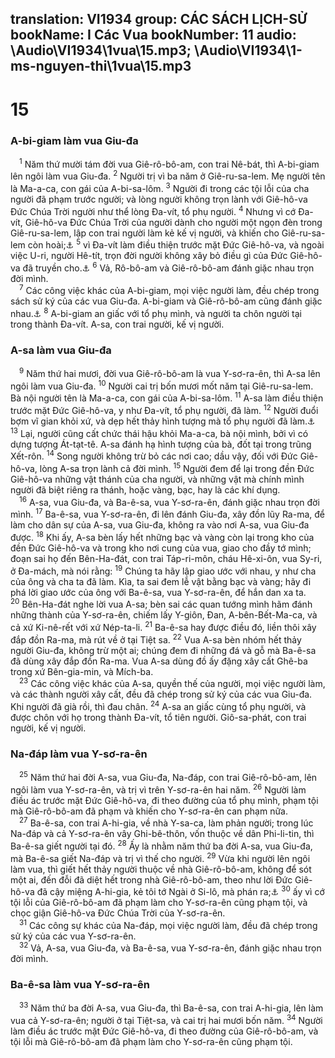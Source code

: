 translation: VI1934
group: CÁC SÁCH LỊCH-SỬ
bookName: I Các Vua 
bookNumber: 11
audio: \Audio\VI1934\1vua\15.mp3; \Audio\VI1934\1-ms-nguyen-thi\1vua\15.mp3
-------

<div class="title"><h1>15</h1><h3>A-bi-giam làm vua Giu-đa</h3></div>
<span class="verse 1vua_15_1"> <sup>1</sup> Năm thứ mười tám đời vua Giê-rô-bô-am, con trai Nê-bát, thì A-bi-giam lên ngôi làm vua Giu-đa. </span>
<span class="verse 1vua_15_2"><sup>2</sup> Người trị vì ba năm ở Giê-ru-sa-lem. Mẹ người tên là Ma-a-ca, con gái của A-bi-sa-lôm. </span>
<span class="verse 1vua_15_3"><sup>3</sup> Người đi trong các tội lỗi của cha người đã phạm trước người; và lòng người không trọn lành với Giê-hô-va Đức Chúa Trời người như thể lòng Đa-vít, tổ phụ người. </span>
<span class="verse 1vua_15_4"><sup>4</sup> Nhưng vì cớ Đa-vít, Giê-hô-va Đức Chúa Trời của người dành cho người một ngọn đèn trong Giê-ru-sa-lem, lập con trai người làm kẻ kế vị người, và khiến cho Giê-ru-sa-lem còn hoài;<a data-toggle="tooltip" data-placement="bottom" title="1Vua 11:36">⚓</a></span>
<span class="verse 1vua_15_5"><sup>5</sup> vì Đa-vít làm điều thiện trước mặt Đức Giê-hô-va, và ngoài việc U-ri, người Hê-tít, trọn đời người không xây bỏ điều gì của Đức Giê-hô-va đã truyền cho.<a data-toggle="tooltip" data-placement="bottom" title="2Sa 11:1-27">⚓</a></span>
<span class="verse 1vua_15_6"><sup>6</sup> Vả, Rô-bô-am và Giê-rô-bô-am đánh giặc nhau trọn đời mình. <br/></span>
<span class="verse 1vua_15_7"> <sup>7</sup> Các công việc khác của A-bi-giam, mọi việc người làm, đều chép trong sách sử ký của các vua Giu-đa. A-bi-giam và Giê-rô-bô-am cũng đánh giặc nhau.<a data-toggle="tooltip" data-placement="bottom" title="2Su 13:3-21">⚓</a></span>
<span class="verse 1vua_15_8"><sup>8</sup> A-bi-giam an giấc với tổ phụ mình, và người ta chôn người tại trong thành Đa-vít. A-sa, con trai người, kế vị người. <br/></span>
<div class="title"><h3>A-sa làm vua Giu-đa</h3></div>
<span class="verse 1vua_15_9"> <sup>9</sup> Năm thứ hai mươi, đời vua Giê-rô-bô-am là vua Y-sơ-ra-ên, thì A-sa lên ngôi làm vua Giu-đa. </span>
<span class="verse 1vua_15_10"><sup>10</sup> Người cai trị bốn mươi mốt năm tại Giê-ru-sa-lem. Bà nội người tên là Ma-a-ca, con gái của A-bi-sa-lôm. </span>
<span class="verse 1vua_15_11"><sup>11</sup> A-sa làm điều thiện trước mặt Đức Giê-hô-va, y như Đa-vít, tổ phụ người, đã làm. </span>
<span class="verse 1vua_15_12"><sup>12</sup> Người đuổi bợm vĩ gian khỏi xứ, và dẹp hết thảy hình tượng mà tổ phụ người đã làm.<a data-toggle="tooltip" data-placement="bottom" title="2Su 15:8-15">⚓</a></span>
<span class="verse 1vua_15_13"><sup>13</sup> Lại, người cũng cất chức thái hậu khỏi Ma-a-ca, bà nội mình, bởi vì có dựng tượng Át-tạt-tê. A-sa đánh hạ hình tượng của bà, đốt tại trong trũng Xết-rôn. </span>
<span class="verse 1vua_15_14"><sup>14</sup> Song người không trừ bỏ các nơi cao; dầu vậy, đối với Đức Giê-hô-va, lòng A-sa trọn lành cả đời mình. </span>
<span class="verse 1vua_15_15"><sup>15</sup> Người đem để lại trong đền Đức Giê-hô-va những vật thánh của cha người, và những vật mà chính mình người đã biệt riêng ra thánh, hoặc vàng, bạc, hay là các khí dụng. <br/></span>
<span class="verse 1vua_15_16"> <sup>16</sup> A-sa, vua Giu-đa, và Ba-ê-sa, vua Y-sơ-ra-ên, đánh giặc nhau trọn đời mình. </span>
<span class="verse 1vua_15_17"><sup>17</sup> Ba-ê-sa, vua Y-sơ-ra-ên, đi lên đánh Giu-đa, xây đồn lũy Ra-ma, để làm cho dân sự của A-sa, vua Giu-đa, không ra vào nơi A-sa, vua Giu-đa được. </span>
<span class="verse 1vua_15_18"><sup>18</sup> Khi ấy, A-sa bèn lấy hết những bạc và vàng còn lại trong kho của đền Đức Giê-hô-va và trong kho nơi cung của vua, giao cho đầy tớ mình; đoạn sai họ đến Bên-Ha-đát, con trai Táp-ri-môn, cháu Hê-xi-ôn, vua Sy-ri, ở Đa-mách, mà nói rằng: </span>
<span class="verse 1vua_15_19"><sup>19</sup> Chúng ta hãy lập giao ước với nhau, y như cha của ông và cha ta đã làm. Kìa, ta sai đem lễ vật bằng bạc và vàng; hãy đi phá lời giao ước của ông với Ba-ê-sa, vua Y-sơ-ra-ên, để hắn dan xa ta. </span>
<span class="verse 1vua_15_20"><sup>20</sup> Bên-Ha-đát nghe lời vua A-sa; bèn sai các quan tướng mình hãm đánh những thành của Y-sơ-ra-ên, chiếm lấy Y-giôn, Đan, A-bên-Bết-Ma-ca, và cả xứ Ki-nê-rết với xứ Nép-ta-li. </span>
<span class="verse 1vua_15_21"><sup>21</sup> Ba-ê-sa hay được điều đó, liền thôi xây đắp đồn Ra-ma, mà rút về ở tại Tiệt sa. </span>
<span class="verse 1vua_15_22"><sup>22</sup> Vua A-sa bèn nhóm hết thảy người Giu-đa, không trừ một ai; chúng đem đi những đá và gỗ mà Ba-ê-sa đã dùng xây đắp đồn Ra-ma. Vua A-sa dùng đồ ấy đặng xây cất Ghê-ba trong xứ Bên-gia-min, và Mích-ba. <br/></span>
<span class="verse 1vua_15_23"> <sup>23</sup> Các công việc khác của A-sa, quyền thế của người, mọi việc người làm, và các thành người xây cất, đều đã chép trong sử ký của các vua Giu-đa. Khi người đã già rồi, thì đau chân. </span>
<span class="verse 1vua_15_24"><sup>24</sup> A-sa an giấc cùng tổ phụ người, và được chôn với họ trong thành Đa-vít, tổ tiên người. Giô-sa-phát, con trai người, kế vị người. <br/></span>
<div class="title"><h3>Na-đáp làm vua Y-sơ-ra-ên</h3></div>
<span class="verse 1vua_15_25"> <sup>25</sup> Năm thứ hai đời A-sa, vua Giu-đa, Na-đáp, con trai Giê-rô-bô-am, lên ngôi làm vua Y-sơ-ra-ên, và trị vì trên Y-sơ-ra-ên hai năm. </span>
<span class="verse 1vua_15_26"><sup>26</sup> Người làm điều ác trước mặt Đức Giê-hô-va, đi theo đường của tổ phụ mình, phạm tội mà Giê-rô-bô-am đã phạm và khiến cho Y-sơ-ra-ên can phạm nữa. <br/></span>
<span class="verse 1vua_15_27"> <sup>27</sup> Ba-ê-sa, con trai A-hi-gia, về nhà Y-sa-ca, làm phản người; trong lúc Na-đáp và cả Y-sơ-ra-ên vây Ghi-bê-thôn, vốn thuộc về dân Phi-li-tin, thì Ba-ê-sa giết người tại đó. </span>
<span class="verse 1vua_15_28"><sup>28</sup> Ấy là nhằm năm thứ ba đời A-sa, vua Giu-đa, mà Ba-ê-sa giết Na-đáp và trị vì thế cho người. </span>
<span class="verse 1vua_15_29"><sup>29</sup> Vừa khi người lên ngôi làm vua, thì giết hết thảy người thuộc về nhà Giê-rô-bô-am, không để sót một ai, đến đỗi đã diệt hết trong nhà Giê-rô-bô-am, theo như lời Đức Giê-hô-va đã cậy miệng A-hi-gia, kẻ tôi tớ Ngài ở Si-lô, mà phán ra;<a data-toggle="tooltip" data-placement="bottom" title="1Vua 14:10">⚓</a></span>
<span class="verse 1vua_15_30"><sup>30</sup> ấy vì cớ tội lỗi của Giê-rô-bô-am đã phạm làm cho Y-sơ-ra-ên cũng phạm tội, và chọc giận Giê-hô-va Đức Chúa Trời của Y-sơ-ra-ên. <br/></span>
<span class="verse 1vua_15_31"> <sup>31</sup> Các công sự khác của Na-đáp, mọi việc người làm, đều đã chép trong sử ký của các vua Y-sơ-ra-ên. <br/></span>
<span class="verse 1vua_15_32"> <sup>32</sup> Vả, A-sa, vua Giu-đa, và Ba-ê-sa, vua Y-sơ-ra-ên, đánh giặc nhau trọn đời mình. <br/></span>
<div class="title"><h3>Ba-ê-sa làm vua Y-sơ-ra-ên</h3></div>
<span class="verse 1vua_15_33"> <sup>33</sup> Năm thứ ba đời A-sa, vua Giu-đa, thì Ba-ê-sa, con trai A-hi-gia, lên làm vua cả Y-sơ-ra-ên; người ở tại Tiệt-sa, và cai trị hai mươi bốn năm. </span>
<span class="verse 1vua_15_34"><sup>34</sup> Người làm điều ác trước mặt Đức Giê-hô-va, đi theo đường của Giê-rô-bô-am, và tội lỗi mà Giê-rô-bô-am đã phạm làm cho Y-sơ-ra-ên cũng phạm tội. <br/></span>
